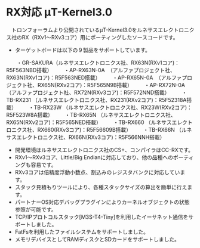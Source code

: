 ﻿# RX対応 μT-Kernel3.0
　トロンフォーラムより公開されているμT-Kernel3.0をルネサスエレクトロニクス社のRX（RXv1～RXv3コア）用にポーティングしたソースコードです。

- ターゲットボードは以下の９製品をサポートしています。

　　・GR-SAKURA（ルネサスエレクトロニクス社、RX63N(RXv1コア)：R5F563NBD搭載）
　　・AP-RX63N-0A　（アルファプロジェクト社、RX63N(RXv1コア)：R5F563NED搭載）
　　・AP-RX65N-0A　（アルファプロジェクト社、RX65N(RXv2コア)：R5F565N9B搭載）
　　・AP-RX72N-0A　（アルファプロジェクト社、RX72N(RXv3コア)：R5F572NND搭載）
　　・TB-RX231 （ルネサスエレクトロニクス社、RX231(RXv2コア)：R5F52318A搭載）
　　・TB-RX23W （ルネサスエレクトロニクス社、RX23W(RXv2コア)：R5F523W8A搭載）
　　・TB-RX65N （ルネサスエレクトロニクス社、RX65N(RXv2コア)：R5F565NED搭載）
　　・TB-RX660 （ルネサスエレクトロニクス社、RX660(RXv3コア)：R5F56609B搭載）
　　・TB-RX66N （ルネサスエレクトロニクス社、RX66N(RXv3コア)：R5F566NNH搭載）

- 開発環境はルネサスエレクトロニクス社のCS+、コンパイラはCC-RXです。
- RXv1～RXv3コア、Little/Big Endianに対応しており、他の品種へのポーティングも容易です。
- RXv3コアは倍精度浮動小数点、割込みのレジスタバンクに対応しています。
- スタック見積もりツールにより、各種スタックサイズの算出を簡単に行えます。
- パートナーOS対応デバッグプラグインによりカーネルオブジェクトの状態参照が可能です。
- TCP/IPプロトコルスタック[M3S-T4-Tiny]を利用したイーサネット通信をサポートしました。
- FatFsを利用したファイルシステムをサポートしました。
- メモリデバイスとしてRAMディスクとSDカードをサポートしました。